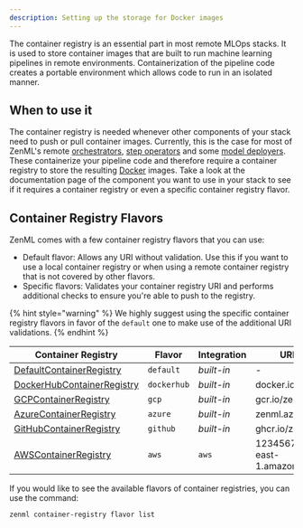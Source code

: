 ```yaml
---
description: Setting up the storage for Docker images
---
```


The container registry is an essential part in most remote MLOps stacks.
It is used to store container images that are built to run machine learning pipelines
in remote environments. Containerization of the pipeline code creates a portable 
environment which allows code to run in an isolated manner.

## When to use it

The container registry is needed whenever other components of your stack 
need to push or pull container images. Currently, this is the case for most of
ZenML's remote [orchestrators](../orchestrators/overview.md),
[step operators](../step_operators/overview.md) and some
[model deployers](../model_deployers/overview.md). These containerize your 
pipeline code and therefore require a container registry to store the 
resulting [Docker](https://www.docker.com/) images. Take a look at the documentation page of the 
component you want to use in your stack to see if it requires a container registry
or even a specific container registry flavor.

## Container Registry Flavors

ZenML comes with a few container registry flavors that you can use:
* Default flavor: Allows any URI without validation. Use this if you want to use a local container registry or when using a remote container registry that is not covered by other flavors.
* Specific flavors: Validates your container registry URI and performs additional checks to ensure you're able to push to the registry.

{% hint style="warning" %}
We highly suggest using the specific container registry flavors in favor of the `default` one to make 
use of the additional URI validations.
{% endhint %}

| Container Registry         | Flavor    | Integration    | URI example |
|----------------------------|-----------|----------------|-------------|
| [DefaultContainerRegistry](./default.md)   | `default`   | _built-in_     | - |
| [DockerHubContainerRegistry](./dockerhub.md) | `dockerhub` | _built-in_     | docker.io/zenml |
| [GCPContainerRegistry](./gcloud_gcr.md)       | `gcp`       | _built-in_     | gcr.io/zenml |
| [AzureContainerRegistry](./azure.md)     | `azure`    | _built-in_     | zenml.azurecr.io |
| [GitHubContainerRegistry](./github.md)    | `github`    | _built-in_     | ghcr.io/zenml |
| [AWSContainerRegistry](./amazon_ecr.md)       | `aws`       | `aws`            | 123456789.dkr.ecr.us-east-1.amazonaws.com |

If you would like to see the available flavors of container registries, you can 
use the command:

```shell
zenml container-registry flavor list
```